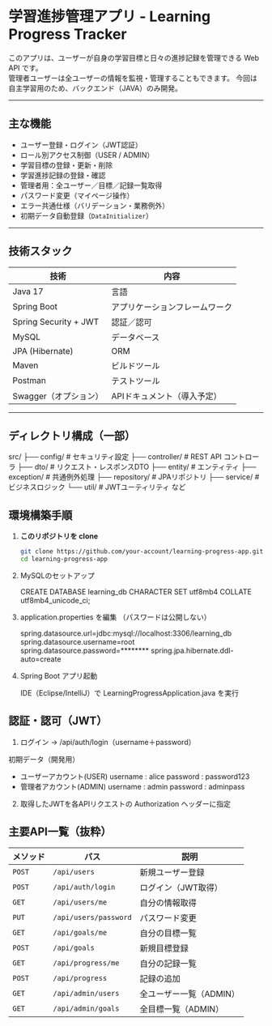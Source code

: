 # 学習進捗管理アプリ - Learning Progress Tracker

このアプリは、ユーザーが自身の学習目標と日々の進捗記録を管理できる Web API です。  
管理者ユーザーは全ユーザーの情報を監視・管理することもできます。
今回は自主学習用のため、バックエンド（JAVA）のみ開発。

---


## 主な機能

- ユーザー登録・ログイン（JWT認証）
- ロール別アクセス制御（USER / ADMIN）
- 学習目標の登録・更新・削除
- 学習進捗記録の登録・確認
- 管理者用：全ユーザー／目標／記録一覧取得
- パスワード変更（マイページ操作）
- エラー共通仕様（バリデーション・業務例外）
- 初期データ自動登録（`DataInitializer`）

---


## 技術スタック

| 技術 | 内容 |
|------|------|
| Java 17 | 言語 |
| Spring Boot | アプリケーションフレームワーク |
| Spring Security + JWT | 認証／認可 |
| MySQL | データベース |
| JPA (Hibernate) | ORM |
| Maven | ビルドツール |
| Postman | テストツール |
| Swagger（オプション）| APIドキュメント（導入予定） |

---


## ディレクトリ構成（一部）

src/
├── config/ # セキュリティ設定
├── controller/ # REST API コントローラ
├── dto/ # リクエスト・レスポンスDTO
├── entity/ # エンティティ
├── exception/ # 共通例外処理
├── repository/ # JPAリポジトリ
├── service/ # ビジネスロジック
└── util/ # JWTユーティリティ など


## 環境構築手順

1. **このリポジトリを clone**
   ```bash
   git clone https://github.com/your-account/learning-progress-app.git
   cd learning-progress-app

2. MySQLのセットアップ

    CREATE DATABASE learning_db CHARACTER SET utf8mb4 COLLATE utf8mb4_unicode_ci;

3. application.properties を編集 （パスワードは公開しない）

    spring.datasource.url=jdbc:mysql://localhost:3306/learning_db
    spring.datasource.username=root
    spring.datasource.password=********
    spring.jpa.hibernate.ddl-auto=create
   
4.  Spring Boot アプリ起動

    IDE（Eclipse/IntelliJ）で LearningProgressApplication.java を実行


## 認証・認可（JWT）

1. ログイン → /api/auth/login（username＋password）

  初期データ（開発用）
  - ユーザーアカウント(USER)
    username : alice
    password : password123
  - 管理者アカウント(ADMIN)
    username : admin
    password : adminpass

2. 取得したJWTを各APIリクエストの Authorization ヘッダーに指定


## 主要API一覧（抜粋）

| メソッド   | パス                    | 説明             |
| ------ | --------------------- | -------------- |
| `POST` | `/api/users`          | 新規ユーザー登録       |
| `POST` | `/api/auth/login`     | ログイン（JWT取得）    |
| `GET`  | `/api/users/me`       | 自分の情報取得        |
| `PUT`  | `/api/users/password` | パスワード変更        |
| `GET`  | `/api/goals/me`       | 自分の目標一覧        |
| `POST` | `/api/goals`          | 新規目標登録         |
| `GET`  | `/api/progress/me`    | 自分の記録一覧        |
| `POST` | `/api/progress`       | 記録の追加          |
| `GET`  | `/api/admin/users`    | 全ユーザー一覧（ADMIN） |
| `GET`  | `/api/admin/goals`    | 全目標一覧（ADMIN）   |

